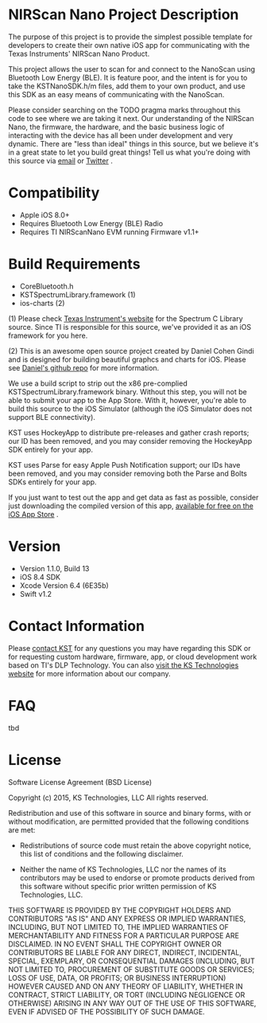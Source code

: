 # NIRScan Nano Project Description

The purpose of this project is to provide the simplest possible template for developers to create their own native iOS app for communicating with the Texas Instruments' NIRScan Nano Product.

This project allows the user to scan for and connect to the NanoScan using Bluetooth Low Energy (BLE).  It is feature poor, and the intent is for you to take the KSTNanoSDK.h/m files, add them to your own product, and use this SDK as an easy means of communicating with the NanoScan. 

Please consider searching on the TODO pragma marks throughout this code to see where we are taking it next. Our understanding of the NIRScan Nano, the firmware, the hardware, and the basic business logic of interacting with the device has all been under development and very dynamic.  There are "less than ideal" things in this source, but we believe it's in a great state to let you build great things!  Tell us what you're doing with this source via [email](mailto://sensing@kstechnologies.com)  or [Twitter](http://www.twitter.com/kstechnologies) .

# Compatibility

* Apple iOS 8.0+
* Requires Bluetooth Low Energy (BLE) Radio
* Requires TI NIRScanNano EVM running Firmware v1.1+

# Build Requirements

* CoreBluetooth.h
* KSTSpectrumLibrary.framework (1)
* ios-charts (2)

(1) Please check [Texas Instrument's website](http://www.ti.com) for the Spectrum C Library source.  Since TI is responsible for this source, we've provided it as an iOS framework for you here.

(2) This is an awesome open source project created by Daniel Cohen Gindi and is designed for building beautiful graphcs and charts for iOS.  Please see [Daniel's github repo](https://github.com/danielgindi/ios-charts) for more information.

We use a build script to strip out the x86 pre-complied KSTSpectrumLibrary.framework binary.  Without this step, you will not be able to submit your app to the App Store. With it, however, you're able to build this source to the iOS Simulator (although the iOS Simulator does not support BLE connectivity).

KST uses HockeyApp to distribute pre-releases and gather crash reports; our ID has been removed, and you may consider removing the HockeyApp SDK entirely for your app.

KST uses Parse for easy Apple Push Notification support; our IDs have been removed, and you may consider removing both the Parse and Bolts SDKs entirely for your app.

If you just want to test out the app and get data as fast as possible, consider just downloading the compiled version of this app, [available for free on the iOS App Store](https://itunes.apple.com/us/app/nirscan-nano/id999810838?mt=8) .

# Version

*  Version 1.1.0, Build 13
*  iOS 8.4 SDK
*  Xcode Version 6.4 (6E35b)
* Swift v1.2

# Contact Information

Please [contact KST](mailto://sensing@kstechnologies.com) for any questions you may have regarding this SDK or for requesting custom hardware, firmware, app, or cloud development work based on TI's DLP Technology.  You can also [visit the KS Technologies website](http://www.kstechnologies.com) for more information about our company.

# FAQ

tbd

# License

Software License Agreement (BSD License)

Copyright (c) 2015, KS Technologies, LLC
All rights reserved.

Redistribution and use of this software in source and binary forms,
with or without modification, are permitted provided that the following conditions are met:

* Redistributions of source code must retain the above copyright notice, this list of conditions and the following disclaimer.

* Neither the name of KS Technologies, LLC nor the names of its contributors may be used to endorse or promote products derived from this software without specific prior written permission of KS Technologies, LLC.

THIS SOFTWARE IS PROVIDED BY THE COPYRIGHT HOLDERS AND CONTRIBUTORS "AS IS" AND ANY EXPRESS OR IMPLIED WARRANTIES, INCLUDING, BUT NOT LIMITED TO, THE IMPLIED WARRANTIES OF MERCHANTABILITY AND FITNESS FOR A PARTICULAR PURPOSE ARE DISCLAIMED. IN NO EVENT SHALL THE COPYRIGHT OWNER OR CONTRIBUTORS BE LIABLE FOR ANY DIRECT, INDIRECT, INCIDENTAL, SPECIAL, EXEMPLARY, OR CONSEQUENTIAL DAMAGES (INCLUDING, BUT NOT LIMITED TO, PROCUREMENT OF SUBSTITUTE GOODS OR SERVICES; LOSS OF USE, DATA, OR PROFITS; OR BUSINESS INTERRUPTION) HOWEVER CAUSED AND ON ANY THEORY OF LIABILITY, WHETHER IN CONTRACT, STRICT LIABILITY, OR TORT (INCLUDING NEGLIGENCE OR OTHERWISE) ARISING IN ANY WAY OUT OF THE USE OF THIS SOFTWARE, EVEN IF ADVISED OF THE POSSIBILITY OF SUCH DAMAGE.